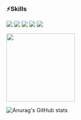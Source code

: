 ### ⚡Skills 
<p>
<img src="https://img.shields.io/badge/Dart-0175C2?style=for-the-badge&logo=Dart&logoColor=white">
<img src="https://img.shields.io/badge/Flutter-02569B?style=for-the-badge&logo=Flutter&logoColor=white">
<img src="https://img.shields.io/badge/JavaScript-F7DF1E?style=for-the-badge&logo=JavaScript&logoColor=white">
<img src="https://img.shields.io/badge/TypeScript-3178C6?style=for-the-badge&logo=TypeScript&logoColor=white">
<img src="https://img.shields.io/badge/React-61DAFB?style=for-the-badge&logo=React&logoColor=white">

</p>

<a href="https://github.com/soonger3306">
 <img align="center" style="height:180px" src="https://github-readme-stats.vercel.app/api/top-langs/?username=soonger3306&layout=compact&theme=radical&hide_border=true" />
</a>

![Anurag's GitHub stats](https://github-readme-stats.vercel.app/api?username=soonger3306&show_icons=true&theme=radical)


<!--

- 🔭 I’m currently working on ...
- 🌱 I’m currently learning ...
- 👯 I’m looking to collaborate on ...
- 🤔 I’m looking for help with ...
- 💬 Ask me about ...
- 📫 How to reach me: ...
- 😄 Pronouns: ...
- ⚡ Fun fact: ...
-->
